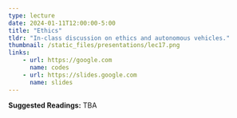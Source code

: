 ```yaml
---
type: lecture
date: 2024-01-11T12:00:00-5:00
title: "Ethics"
tldr: "In-class discussion on ethics and autonomous vehicles."
thumbnail: /static_files/presentations/lec17.png
links: 
    - url: https://google.com
      name: codes
    - url: https://slides.google.com
      name: slides
---
```

**Suggested Readings:**
TBA

